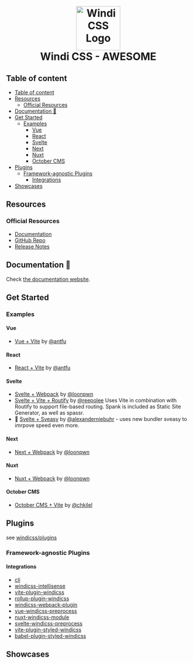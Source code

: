 [website]: https://windicss.org/guide/
<h1 align="center">
<a href="https://github.com/windicss/windicss/wiki">
  <img src="https://windicss.netlify.app/assets/logo.svg" alt="Windi CSS Logo" height="120" width="120"/><br>
</a>
  Windi CSS - AWESOME
</h1>

## Table of content

<!--lint disable awesome-list-item-->

<!-- toc -->

- [Table of content](#table-of-content)
- [Resources](#resources)
  - [Official Resources](#official-resources)
- [Documentation 📖](#documentation-)
- [Get Started](#get-started)
  - [Examples](#examples)
    - [Vue](#vue)
    - [React](#react)
    - [Svelte](#svelte)
    - [Next](#next)
    - [Nuxt](#nuxt)
    - [October CMS](#october-cms)
- [Plugins](#plugins)
  - [Framework-agnostic Plugins](#framework-agnostic-plugins)
    - [Integrations](#integrations)
- [Showcases](#showcases)

<!-- tocstop -->

<!--lint enable awesome-list-item-->

## Resources

### Official Resources

- [Documentation](https:/windicss.org)
- [GitHub Repo](https://github.com/windicss/windicss)
- [Release Notes](https://github.com/windicss/windicss/releases)

## Documentation 📖
Check [the documentation website][website].

## Get Started

### Examples
#### Vue
- [Vue + Vite](https://github.com/windicss/vite-plugin-windicss/tree/main/examples/vue) by [@antfu](https://github.com/antfu)

#### React
- [React + Vite](https://github.com/windicss/vite-plugin-windicss/tree/main/examples/react) by [@antfu](https://github.com/antfu)

#### Svelte
<!-- - [Svelte + Snowpack](https://github.com/windicss/svelte-windicss-preprocess/tree/main/example/snowpack) by [@alexanderniebuhr](https://github.com/alexanderniebuhr) -->
- [Svelte + Webpack](https://github.com/windicss/webpack-windicss-plugin/tree/master/example/svelte) by [@loonpwn](https://github.com/loonpwn)
- [Svelte + Vite + Routify](https://github.com/reepolee/svelte-routify-windi-vite) by [@reepolee](https://github.com/reepolee) Uses Vite in combination with Routify to support file-based routing. Spank is included as Static Site Generator, as well as spassr.
- 🚧 [Svelte + Sveasy](https://github.com/alexanderniebuhr/svelte-sveasy-windicss) by [@alexanderniebuhr](https://github.com/alexanderniebuhr) - uses new bundler sveasy to imrpove speed even more.

#### Next
- [Next + Webpack](https://github.com/windicss/webpack-windicss-plugin/tree/master/example/next) by [@loonpwn](https://github.com/loonpwn)

#### Nuxt
- [Nuxt + Webpack](https://github.com/windicss/webpack-windicss-plugin/tree/master/example/nuxt) by [@loonpwn](https://github.com/loonpwn)

#### October CMS
- [October CMS + Vite](https://github.com/chkilel/vitewind-theme) by [@chkilel](https://github.com/chkilel)

## Plugins
see [windicss/plugins](https://github.com/windicss/plugins)

### Framework-agnostic Plugins

#### Integrations
- [cli](https://windicss.org/guide/cli)
- [windicss-intellisense](https://github.com/windicss/windicss-intellisense)
- [vite-plugin-windicss](https://github.com/windicss/vite-plugin-windicss)
- [rollup-plugin-windicss](https://github.com/windicss/vite-plugin-windicss/tree/main/packages/rollup-plugin-windicss)
- [windicss-webpack-plugin](https://github.com/windicss/windicss-webpack-plugin)
- [vue-windicss-preprocess](https://github.com/windicss/vue-windicss-preprocess)
- [nuxt-windicss-module](https://github.com/windicss/nuxt-windicss-module)
- [svelte-windicss-preprocess](https://github.com/windicss/svelte-windicss-preprocess)
- [vite-plugin-styled-windicss](https://github.com/JiangWeixian/vite-plugin-styled-windicss)
- [babel-plugin-styled-windicss](https://github.com/JiangWeixian/babel-plugin-styled-windicss)

## Showcases
<!-- - 🚧 [svelte-alto](https://github.com/alexanderniebuhr/svelte-alto) blog theme inspired by [Ghost's original](https://github.com/TryGhost/Alto) -->